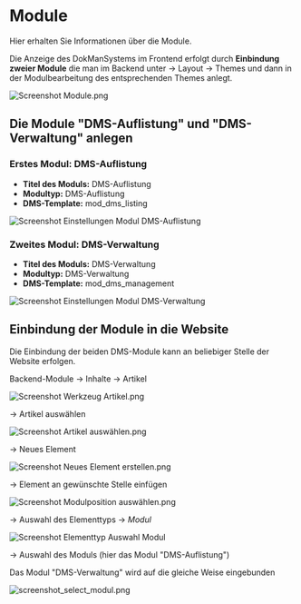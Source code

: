 # Module

Hier erhalten Sie Informationen über die Module.

Die Anzeige des DokManSystems im Frontend erfolgt durch **Einbindung zweier Module** die man im Backend unter → Layout → Themes und dann in der Modulbearbeitung des entsprechenden Themes anlegt.


![Screenshot Module.png](/manual/de/admin/modules/screenshot_modules.png)


## Die Module "DMS-Auflistung" und "DMS-Verwaltung" anlegen 

### Erstes Modul: DMS-Auflistung
* **Titel des Moduls:** DMS-Auflistung 
* **Modultyp:** DMS-Auflistung
* **DMS-Template:** mod_dms_listing

![Screenshot Einstellungen Modul DMS-Auflistung](screenshot_module_listing.png)

### Zweites Modul: DMS-Verwaltung
* **Titel des Moduls:** DMS-Verwaltung 
* **Modultyp:** DMS-Verwaltung 
* **DMS-Template:** mod_dms_management

![Screenshot Einstellungen Modul DMS-Verwaltung](screenshot_module_management.png)

## Einbindung der Module in die Website
Die Einbindung der beiden DMS-Module kann an beliebiger Stelle der Website erfolgen.

Backend-Module → Inhalte → Artikel 

![Screenshot Werkzeug Artikel.png](/manual/de/admin/modules/screenshot_select_tool_article.png)

 → Artikel auswählen 
 
 ![Screenshot Artikel auswählen.png](/manual/de/admin/modules/screenshot_select_article.png)


→ Neues Element

![Screenshot Neues Element erstellen.png](/manual/de/admin/modules/screenshot_create_new_elementtyp.png)

→ Element an gewünschte Stelle einfügen

![Screenshot Modulposition auswählen.png](/manual/de/admin/modules/screenshot_select_modul_position.png)


→ Auswahl des Elementtyps → *Modul* 


![Screenshot Elementtyp Auswahl Modul](/manual/de/admin/modules/screenshot_select_datatyp_modul.png)


→ Auswahl des Moduls (hier das Modul "DMS-Auflistung")

Das Modul "DMS-Verwaltung" wird auf die gleiche Weise eingebunden

![screenshot_select_modul.png](/manual/de/admin/modules/screenshot_select_modul.png)


